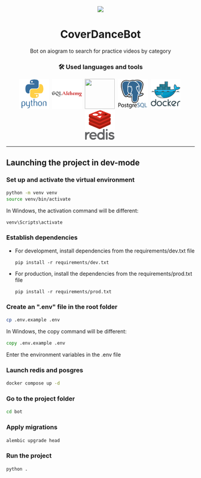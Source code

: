 <div id="header" align="center">
    <div>
        <img src="https://media4.giphy.com/media/gjrYDwbjnK8x36xZIO/giphy.gif?cid=ecf05e476ht8f5g4s8rz6uaiu8lfpmhkz0u3wgd4dro098xo&ep=v1_gifs_related&rid=giphy.gif&ct=s" width="100">
        <h1 align="center">
            <b>CoverDanceBot</b>
        </h1>
        <div>Bot on aiogram to search for practice videos by category</div>
    </div>
</div>

<div align="center">

### 🛠️ Used languages and tools

<div>
    <img src="https://raw.githubusercontent.com/devicons/devicon/55609aa5bd817ff167afce0d965585c92040787a/icons/python/python-original-wordmark.svg" width="80" height="80">&nbsp;
    <img src="https://raw.githubusercontent.com/devicons/devicon/55609aa5bd817ff167afce0d965585c92040787a/icons/sqlalchemy/sqlalchemy-original-wordmark.svg" width="80" height="80">&nbsp;
    <img src="https://avatars.githubusercontent.com/u/33784865?s=200&v=4" width="80" height="80">&nbsp;
    <img src="https://raw.githubusercontent.com/devicons/devicon/ca28c779441053191ff11710fe24a9e6c23690d6/icons/postgresql/postgresql-original-wordmark.svg" width="80" height="80">&nbsp;
    <img src="https://raw.githubusercontent.com/devicons/devicon/ca28c779441053191ff11710fe24a9e6c23690d6/icons/docker/docker-original-wordmark.svg" width="80" height="80">&nbsp;
    <img src="https://raw.githubusercontent.com/devicons/devicon/ca28c779441053191ff11710fe24a9e6c23690d6/icons/redis/redis-original-wordmark.svg" width="80" height="80">&nbsp;
</div>

</div>

---

## Launching the project in dev-mode

### Set up and activate the virtual environment

 ```bash
python -m venv venv
source venv/bin/activate
```

In Windows, the activation command will be different:

```bat
venv\Scripts\activate
```

### Establish dependencies

* For development, install dependencies from the requirements/dev.txt file

    ```shell
    pip install -r requirements/dev.txt
    ```

* For production, install the dependencies from the requirements/prod.txt file

    ```shell
    pip install -r requirements/prod.txt
    ```

### Create an ".env" file in the root folder

```bash
cp .env.example .env
```

In Windows, the copy command will be different:

```bat
copy .env.example .env
```

Enter the environment variables in the .env file

### Launch redis and posgres

```bash
docker compose up -d
```

### Go to the project folder

```bash
cd bot
```

### Apply migrations

```bash
alembic upgrade head
```

### Run the project

```
python .
```
